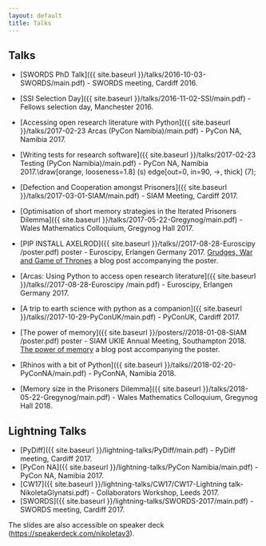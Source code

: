 ```yaml
---
layout: default
title: Talks
---
```


Talks
-----

+ [SWORDS PhD Talk]({{ site.baseurl }}/talks/2016-10-03-SWORDS/main.pdf) - SWORDS meeting, Cardiff 2016.

+ [SSI Selection Day]({{ site.baseurl }}/talks/2016-11-02-SSI/main.pdf) - Fellows selection day, Manchester 2016.

+ [Accessing open research literature with Python]({{ site.baseurl }}/talks/2017-02-23 Arcas (PyCon Namibia)/main.pdf) -
PyCon NA, Namibia 2017.

+ [Writing tests for research software]({{ site.baseurl }}/talks/2017-02-23 Testing (PyCon Namibia)/main.pdf) - PyCon NA, Namibia 2017.\draw[orange, looseness=1.8] (s) edge[out=0, in=90, ->, thick] (7);

+ [Defection and Cooperation amongst Prisoners]({{ site.baseurl }}/talks/2017-03-01-SIAM/main.pdf) -
SIAM Meeting, Cardiff 2017.

+ [Optimisation of short memory strategies in the Iterated Prisoners Dilemma]({{ site.baseurl }}/talks/2017-05-22-Gregynog/main.pdf) -
Wales Mathematics Colloquium, Gregynog Hall 2017.

+ [PIP INSTALL AXELROD]({{ site.baseurl }}/talks//2017-08-28-Euroscipy
/poster.pdf) poster - Euroscipy, Erlangen Germany 2017.
[Grudges, War and Game of Thrones](https://nikoleta-v3.github.io/blog/2017/08/23/grudges-war-GoT.html) a blog post accompanying the poster.

+ [Arcas: Using Python to access open research
literature]({{ site.baseurl }}/talks//2017-08-28-Euroscipy
/main.pdf) - Euroscipy, Erlangen Germany 2017.

+ [A trip to earth science with python as a companion]({{ site.baseurl }}/talks//2017-10-29-PyConUK/main.pdf) - PyConUK, Cardiff 2017.

+ [The power of memory]({{ site.baseurl }}/posters//2018-01-08-SIAM
/poster.pdf) poster - SIAM UKIE Annual Meeting, Southampton 2018.
[The power of memory](https://nikoleta-v3.github.io/blog/2018/01/05/power-of-memory.html) a blog post accompanying the poster.

+ [Rhinos with a bit of Python]({{ site.baseurl }}/talks//2018-02-20-PyConNA/main.pdf) - PyConNA, Namibia 2018.

+ [Memory size in the Prisoners Dilemma]({{ site.baseurl }}/talks/2018-05-22-Gregynog/main.pdf) - Wales Mathematics Colloquium, Gregynog Hall 2018.


Lightning Talks
---------------

+ [PyDiff]({{ site.baseurl }}/lightning-talks/PyDiff/main.pdf) - PyDiff meeting, Cardiff 2017.
+ [PyCon NA]({{ site.baseurl }}/lightning-talks/PyCon Namibia/main.pdf) - PyCon NA, Namibia 2017.
+ [CW17]({{ site.baseurl }}/lightning-talks/CW17/CW17-Lightning talk-NikoletaGlynatsi.pdf) -
Collaborators Workshop, Leeds 2017.
+ [SWORDS]({{ site.baseurl }}/lightning-talks/SWORDS-2017/main.pdf) - SWORDS meeting, Cardiff 2017.



The slides are also accessible on speaker deck (<https://speakerdeck.com/nikoletav3>).